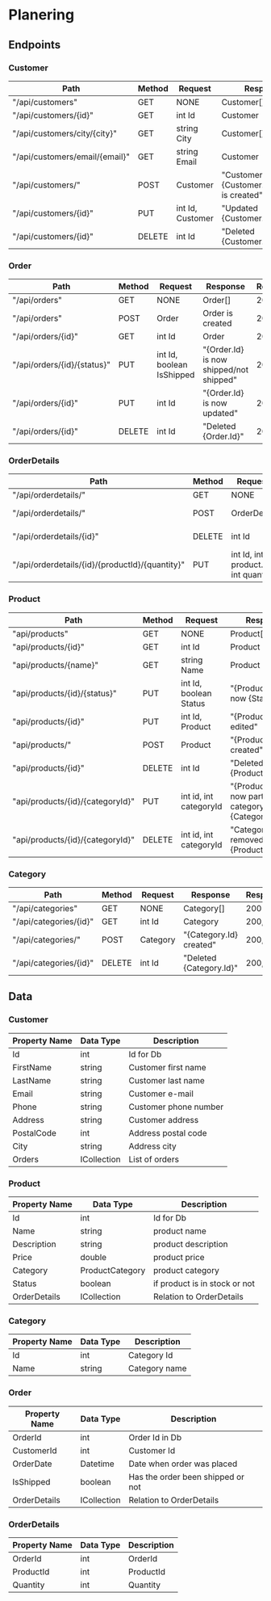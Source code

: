 # Planering

## Endpoints

### Customer

| Path                           | Method | Request          | Response                                   | ResponseCodes |
| ------------------------------ | ------ | ---------------- | ------------------------------------------ | ------------- |
| "/api/customers"               | GET    | NONE             | Customer[]                                 | 200           |
| "/api/customers/{id}"          | GET    | int Id           | Customer                                   | 200, 404      |
| "/api/customers/city/{city}"   | GET    | string City      | Customer[]                                 | 200, 404      |
| "/api/customers/email/{email}" | GET    | string Email     | Customer                                   | 200, 404      |
| "/api/customers/"              | POST   | Customer         | "Customer {Customer.FirstName} is created" | 200, 400      |
| "/api/customers/{id}"          | PUT    | int Id, Customer | "Updated {Customer.Id}"                    | 200, 404      |
| "/api/customers/{id}"          | DELETE | int Id           | "Deleted {Customer.Id}"                    | 200, 404      |

### Order

| Path                        | Method | Request                   | Response                                | ResponseCodes |
| --------------------------- | ------ | ------------------------- | --------------------------------------- | ------------- |
| "/api/orders"               | GET    | NONE                      | Order[]                                 | 200           |
| "/api/orders"               | POST   | Order                     | Order is created                        | 200, 400      |
| "/api/orders/{id}"          | GET    | int Id                    | Order                                   | 200, 404      |
| "/api/orders/{id}/{status}" | PUT    | int Id, boolean IsShipped | "{Order.Id} is now shipped/not shipped" | 200, 404      |
| "/api/orders/{id}"          | PUT    | int Id                    | "{Order.Id} is now updated"             | 200, 404      |
| "/api/orders/{id}"          | DELETE | int Id                    | "Deleted {Order.Id}"                    | 200, 404      |

### OrderDetails

| Path                                            | Method | Request                              | Response                               | ResponseCodes |
| ----------------------------------------------- | ------ | ------------------------------------ | -------------------------------------- | ------------- |
| "/api/orderdetails/"                            | GET    | NONE                                 | OrderDetails[]                         | 200           |
| "/api/orderdetails/"                            | POST   | OrderDetail                          | Orderdetail created                    | 200, 400      |
| "/api/orderdetails/{id}"                        | DELETE | int Id                               | Orderdetail deleted                    | 200, 404      |
| "/api/orderdetails/{id}/{productId}/{quantity}" | PUT    | int Id, int product.id, int quantity | {ProductId} has a quantity of {amount} | 200, 404      |

### Product

| Path                             | Method | Request                | Response                                               | ResponseCodes |
| -------------------------------- | ------ | ---------------------- | ------------------------------------------------------ | ------------- |
| "api/products"                   | GET    | NONE                   | Product[]                                              | 200           |
| "api/products/{id}"              | GET    | int Id                 | Product                                                | 200, 404      |
| "api/products/{name}"            | GET    | string Name            | Product                                                | 200, 404      |
| "api/products/{id}/{status}"     | PUT    | int Id, boolean Status | "{Product.Id} is now {Status}                          | 200, 404      |
| "api/products/{id}"              | PUT    | int Id, Product        | "{Product.Id} edited"                                  | 200, 404      |
| "api/products/"                  | POST   | Product                | "{Product.Id} created"                                 | 200, 400      |
| "api/products/{id}"              | DELETE | int Id                 | "Deleted {Product.Id}"                                 | 200, 404      |
| "api/products/{id}/{categoryId}" | PUT    | int id, int categoryId | "{Product.Id} is now part of category {Category.Name}" | 200, 400      |
| "api/products/{id}/{categoryId}" | DELETE | int id, int categoryId | "Category removed from {Product.Id}"                   | 200, 400      |

### Category

| Path                   | Method | Request  | Response                | ResponseCodes |
| ---------------------- | ------ | -------- | ----------------------- | ------------- |
| "/api/categories"      | GET    | NONE     | Category[]              | 200           |
| "/api/categories/{id}" | GET    | int Id   | Category                | 200, 404      |
| "/api/categories/"     | POST   | Category | "{Category.Id} created" | 200, 400      |
| "/api/categories/{id}" | DELETE | int Id   | "Deleted {Category.Id}" | 200, 404      |

## Data

### Customer

| Property Name | Data Type          | Description           |
| ------------- | ------------------ | --------------------- |
| Id            | int                | Id for Db             |
| FirstName     | string             | Customer first name   |
| LastName      | string             | Customer last name    |
| Email         | string             | Customer e-mail       |
| Phone         | string             | Customer phone number |
| Address       | string             | Customer address      |
| PostalCode    | int                | Address postal code   |
| City          | string             | Address city          |
| Orders        | ICollection<Order> | List of orders        |

### Product

| Property Name | Data Type                 | Description                   |
| ------------- | ------------------------- | ----------------------------- |
| Id            | int                       | Id for Db                     |
| Name          | string                    | product name                  |
| Description   | string                    | product description           |
| Price         | double                    | product price                 |
| Category      | ProductCategory           | product category              |
| Status        | boolean                   | if product is in stock or not |
| OrderDetails  | ICollection<OrderDetails> | Relation to OrderDetails      |


### Category

| Property Name | Data Type | Description   |
| ------------- | --------- | ------------- |
| Id            | int       | Category Id   |
| Name          | string    | Category name |

### Order

| Property Name | Data Type                 | Description                       |
| ------------- | ------------------------- | --------------------------------- |
| OrderId       | int                       | Order Id in Db                    |
| CustomerId    | int                       | Customer Id                       |
| OrderDate     | Datetime                  | Date when order was placed        |
| IsShipped     | boolean                   | Has the order been shipped or not |
| OrderDetails  | ICollection<OrderDetails> | Relation to OrderDetails          |

### OrderDetails

| Property Name | Data Type | Description |
| ------------- | --------- | ----------- |
| OrderId       | int       | OrderId     |
| ProductId     | int       | ProductId   |
| Quantity      | int       | Quantity    |
